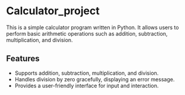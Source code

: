 # Calculator_project
This is a simple calculator program written in Python. It allows users to perform basic arithmetic operations such as addition, subtraction, multiplication, and division.

## Features
- Supports addition, subtraction, multiplication, and division.
- Handles division by zero gracefully, displaying an error message.
- Provides a user-friendly interface for input and interaction.

